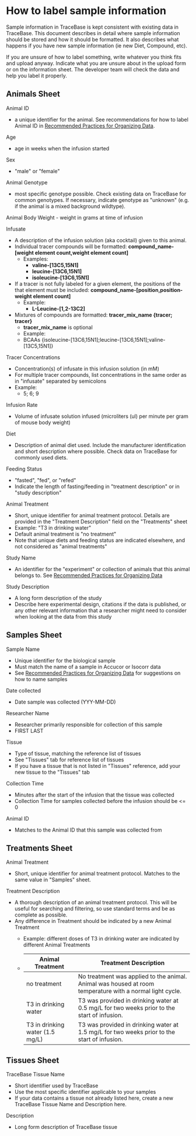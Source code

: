 # How to label sample information

Sample information in TraceBase is kept consistent with existing data in TraceBase.  This document describes in detail where sample information should be stored and how it should be formatted.  It also describes what happens if you have new sample information (ie new Diet, Compound, etc).

If you are unsure of how to label something, write whatever you think fits and upload anyway.  Indicate what you are unsure about in the upload form or on the information sheet.  The developer team will check the data and help you label it properly.

## Animals Sheet

Animal ID
- a unique identifier for the animal.  See recommendations for how to label Animal ID in [Recommended Practices for Organizing Data](Recommended%20Practices%20for%20Organizing%20Data.md).

Age
- age in weeks when the infusion started

Sex
- "male" or "female"

Animal Genotype
- most specific genotype possible.  Check existing data on TraceBase for common genotypes.  If necessary, indicate genotype as "unknown" (e.g. if the animal is a mixed background wildtype).

Animal Body Weight - weight in grams at time of infusion

Infusate
- A description of the infusion solution (aka cocktail) given to this animal.
- Individual tracer compounds will be formatted: **compound_name-[weight element count,weight element count]**
  - Examples:
    - **valine-[13C5,15N1]**
    - **leucine-[13C6,15N1]**
    - **isoleucine-[13C6,15N1]**
- If a tracer is not fully labeled for a given element, the positions of the that element must be included: **compound_name-[position,position-weight element count]**
  - Example:
    - **L-Leucine-[1,2-13C2]**
- Mixtures of compounds are formatted: **tracer_mix_name {tracer; tracer}**
  - **tracer_mix_name** is optional
  - Example:
  - BCAAs {isoleucine-[13C6,15N1];leucine-[13C6,15N1];valine-[13C5,15N1]}

Tracer Concentrations
- Concentration(s) of infusate in this infusion solution (in mM)
- For multiple tracer compounds, list concentrations in the same order as in "infusate" separated by semicolons
- Example:
  - 5; 6; 9

Infusion Rate
- Volume of infusate solution infused (microliters (ul) per minute per gram of mouse body weight)

Diet
- Description of animal diet used.  Include the manufacturer identification and short description where possible.  Check data on TraceBase for commonly used diets.

Feeding Status
- "fasted", "fed", or "refed"
- Indicate the length of fasting/feeding in "treatment description" or in "study description"

Animal Treatment
- Short, unique identifier for animal treatment protocol.  Details are provided in the "Treatment Description" field on the "Treatments" sheet
- Example:  "T3 in drinking water"
- Default animal treatment is "no treatment"
- Note that unique diets and feeding status are indicated elsewhere, and not considered as "animal treatments"

Study Name
- An identifier for the "experiment" or collection of animals that this animal belongs to.  See [Recommended Practices for Organizing Data](Recommended%20Practices%20for%20Organizing%20Data.md)

Study Description
- A long form description of the study
- Describe here experimental design, citations if the data is published, or any other relevant information that a researcher might need to consider when looking at the data from this study

## Samples Sheet
Sample Name
- Unique identifier for the biological sample
- Must match the name of a sample in Accucor or Isocorr data
- See [Recommended Practices for Organizing Data](Recommended%20Practices%20for%20Organizing%20Data.md) for suggestions on how to name samples

Date collected
- Date sample was collected (YYY-MM-DD)

Researcher Name
- Researcher primarily responsible for collection of this sample
- FIRST LAST

Tissue
- Type of tissue, matching the reference list of tissues
- See "Tissues" tab for reference list of tissues
- If you have a tissue that is not listed in "Tissues" reference, add your new tissue to the "Tissues" tab

Collection Time
- Minutes after the start of the infusion that the tissue was collected
- Collection Time for samples collected before the infusion should be <= 0

Animal ID
- Matches to the Animal ID that this sample was collected from

## Treatments Sheet
Animal Treatment
- Short, unique identifier for animal treatment protocol.  Matches to the same value in "Samples" sheet.

Treatment Description
- A thorough description of an animal treatment protocol. This will be useful for searching and filtering, so use standard terms and be as complete as possible.
- Any difference in Treatment should be indicated by a new Animal Treatment
  - Example:  different doses of T3 in drinking water are indicated by different Animal Treatments

  - | **Animal Treatment**            | **Treatment Description**                                                                                |
    |---------------------------------|----------------------------------------------------------------------------------------------------------|
    | no treatment                    | No treatment was applied to the animal. Animal was housed at room temperature with a normal light cycle. |
    | T3 in drinking water            | T3 was provided in drinking water at 0.5 mg/L for two weeks prior to the start of infusion.              |
    | T3 in drinking water (1.5 mg/L) | T3 was provided in drinking water at 1.5 mg/L for two weeks prior to the start of infusion.              |

## Tissues Sheet
TraceBase Tissue Name
- Short identifier used by TraceBase
- Use the most specific identifier applicable to your samples
- If your data contains a tissue not already listed here, create a new TraceBase Tissue Name and Description here.

Description
- Long form description of TraceBase tissue
